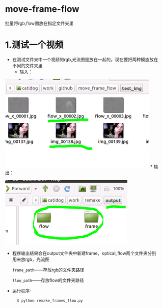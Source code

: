 # move-frame-flow
批量将rgb,flow图放在指定文件夹里

1.测试一个视频
==
* 在测试文件夹中一个视频的rgb,光流图是放在一起的，现在要把两种模态放在不同的文件夹里
	* 输入：
	
![image](https://github.com/milkcat0904/move-frame-flow/raw/master/pic/input.PNG)
	* 输出：
	
![image](https://github.com/milkcat0904/move-frame-flow/raw/master/pic/output.png)

* 程序输出结果会在output文件夹中新建frame，optical_flow两个文件夹分别用来放rgb，光流图

  `frame_path`——存放rgb的文件夹路径
  
  `flow_path`——存放flow的文件夹路径
  

* 运行程序:

		$ python remake_frames_flow.py
